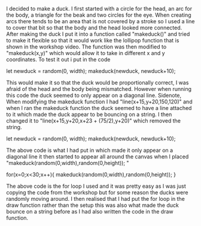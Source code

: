 I decided to make a duck. I first started with a circle for the head, an arc for the body, a triangle for the beak and two circles for the eye. When creating arcs there tends to be an area that is not covered by a stroke so I used a line to cover that bit so that the body and the head looked more connected. After making the duck I put it into a function called "makeduck()" and tried to make it flexible so that it would work like the lollipop function that is shown in the workshop video. The function was then modified to "makeduck(x,y)" which would allow it to take in different x and y coordinates. To test it out i put in the code 

 let newduck = random(0, width);
 makeduck(newduck, newduck+10);

This would make it so that the duck would be proportionally correct, I was afraid of the head and the body being mismatched. However when running this code the duck seemed to only appear on a diagonal line. Sidenote, When modifying the makeduck function I had "line(x+15,y+20,150,120)" and when I ran the makeduck function the duck seemed to have a line attached to it which made the duck appear to be bouncing on a string. I then changed it to "line(x+15,y+20,x+23 + (75/2),y+20)" which removed the string. 

let newduck = random(0, width);
makeduck(newduck, newduck+10);

The above code is what I had put in which made it only appear on a diagonal line it then started to appear all around the canvas when I placed "makeduck(random(0,width),random(0,height)); "

  for(x=0;x<30;x++){
    makeduck(random(0,width),random(0,height)); 
  }

The above code is the for loop I used and it was pretty easy as I was just copying the code from the workshop but for some reason the ducks were randomly moving around. I then realised that I had put the for loop in the draw function rather than the setup this was also what made the duck bounce on a string before as I had also written the code in the draw function.
